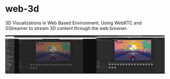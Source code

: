 # web-3d
3D Visualizations in Web Based Environment. Using WebRTC and GStreamer to stream 3D content through the web browser.


![Client Server UI](./docs/img/client-server-ui.png)
